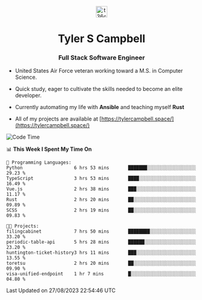 <p align="center">
<a href="https://www.linkedin.com/in/t36campbell" target="blank"><img align="center" src="https://ik.imagekit.io/t36campbell/Portfolio/linkedin.png.original_m8bbGgPh6.png" alt="t36campbell" height="30" width="30" /></a>
</p>
<h1 align="center">Tyler S Campbell</h1>
<h3 align="center">Full Stack Software Engineer</h3>

* United States Air Force veteran working toward a M.S. in Computer Science.

* Quick study, eager to cultivate the skills needed to become an elite developer.

* Currently automating my life with **Ansible** and teaching myself **Rust**

* All of my projects are available at [https://tylercampbell.space/](https://tylercampbell.space/)

<!--START_SECTION:waka-->
![Code Time](http://img.shields.io/badge/Code%20Time-2%2C738%20hrs%2037%20mins-blue)

📊 **This Week I Spent My Time On** 

```text
💬 Programming Languages: 
Python                   6 hrs 53 mins       ███████░░░░░░░░░░░░░░░░░░   29.23 % 
TypeScript               3 hrs 53 mins       ████░░░░░░░░░░░░░░░░░░░░░   16.49 % 
Vue.js                   2 hrs 38 mins       ███░░░░░░░░░░░░░░░░░░░░░░   11.17 % 
Rust                     2 hrs 20 mins       ██░░░░░░░░░░░░░░░░░░░░░░░   09.89 % 
SCSS                     2 hrs 19 mins       ██░░░░░░░░░░░░░░░░░░░░░░░   09.83 % 

🐱‍💻 Projects: 
filingcabinet            7 hrs 50 mins       ████████░░░░░░░░░░░░░░░░░   33.20 % 
periodic-table-api       5 hrs 28 mins       ██████░░░░░░░░░░░░░░░░░░░   23.20 % 
huntington-ticket-history3 hrs 11 mins       ███░░░░░░░░░░░░░░░░░░░░░░   13.55 % 
toretsu                  2 hrs 20 mins       ██░░░░░░░░░░░░░░░░░░░░░░░   09.90 % 
visa-unified-endpoint    1 hr 7 mins         █░░░░░░░░░░░░░░░░░░░░░░░░   04.80 % 
```


 Last Updated on 27/08/2023 22:54:46 UTC
<!--END_SECTION:waka-->

